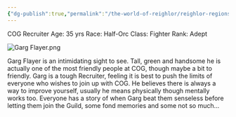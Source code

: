 ```yaml
---
{"dg-publish":true,"permalink":"/the-world-of-reighlor/reighlor-regions/kingdom-of-leloria/joleria/guilds-of-joleria/conquest-of-glory-cog/cog-staff/garg-flayer/"}
---
```


COG Recruiter 
Age: 35 yrs 
Race: Half-Orc 
Class: Fighter 
Rank: Adept 

![Garg Flayer.png](/img/user/Z%20NPC%20Pics/Conquest%20Of%20Glory%20PICS/Garg%20Flayer.png)

Garg Flayer is an intimidating sight to see. Tall, green and handsome he is actually one of the most friendly people at COG, though maybe a bit to friendly. 
Garg is a tough Recruiter, feeling it is best to push the limits of everyone who wishes to join up with COG. He believes there is always a way to improve yourself, usually he means physically though mentally works too. Everyone has a story of when Garg beat them senseless before letting them join the Guild, some fond memories and some not so much…